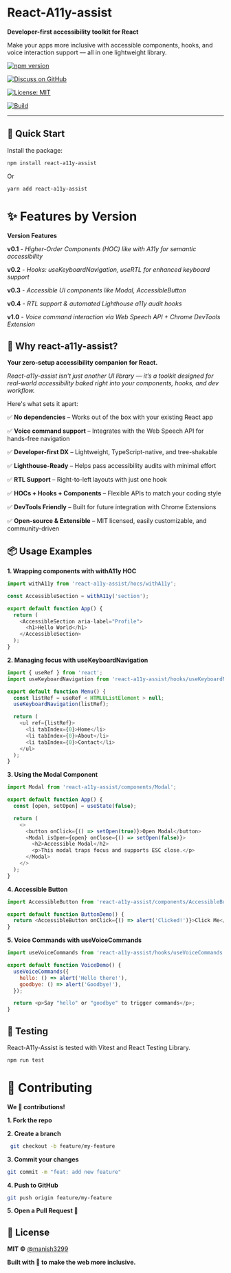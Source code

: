 # React-A11y-assist

**Developer-first accessibility toolkit for React**

Make your apps more inclusive with accessible components, hooks, and voice interaction support — all in one lightweight library.

[![npm version](https://img.shields.io/npm/v/react-a11y-assist.svg)](https://www.npmjs.com/package/react-a11y-assist)

[![Discuss on GitHub](https://img.shields.io/badge/Discuss-GitHub%20Discussions-blue?logo=github)](https://github.com/manish3299/React-A11y-Assist/discussions)

[![License: MIT](https://img.shields.io/badge/license-MIT-blue.svg)](LICENSE)

[![Build](https://img.shields.io/github/workflow/status/manish3299/react-a11y-assist/CI)](https://github.com/manish3299/react-a11y-assist/actions)

---

## 🚀 Quick Start

Install the package:

```bash
npm install react-a11y-assist
```

Or

```bash
yarn add react-a11y-assist


```

# ✨ Features by Version

**Version Features**

**v0.1** - _Higher-Order Components (HOC) like with A11y for semantic accessibility_

**v0.2** - _Hooks: useKeyboardNavigation, useRTL for enhanced keyboard support_

**v0.3** - _Accessible UI components like Modal, AccessibleButton_

**v0.4** - _RTL support & automated Lighthouse a11y audit hooks_

**v1.0** - _Voice command interaction via Web Speech API + Chrome DevTools Extension_

## 🌟 Why react-a11y-assist?

**Your zero-setup accessibility companion for React.**

_React-a11y-assist isn't just another UI library — it’s a toolkit designed for real-world accessibility baked right into your components, hooks, and dev workflow._

Here's what sets it apart:

✅ **No dependencies** – Works out of the box with your existing React app

✅ **Voice command support** – Integrates with the Web Speech API for hands-free navigation

✅ **Developer-first DX** – Lightweight, TypeScript-native, and tree-shakable

✅ **Lighthouse-Ready** – Helps pass accessibility audits with minimal effort

✅ **RTL Support** – Right-to-left layouts with just one hook

✅ **HOCs + Hooks + Components** – Flexible APIs to match your coding style

✅ **DevTools Friendly** – Built for future integration with Chrome Extensions

✅ **Open-source & Extensible** – MIT licensed, easily customizable, and community-driven

## 📦 Usage Examples

**1. Wrapping components with withA11y HOC**

```javascript
import withA11y from 'react-a11y-assist/hocs/withA11y';

const AccessibleSection = withA11y('section');

export default function App() {
  return (
    <AccessibleSection aria-label="Profile">
      <h1>Hello World</h1>
    </AccessibleSection>
  );
}
```

**2. Managing focus with useKeyboardNavigation**

```javascript
import { useRef } from 'react';
import useKeyboardNavigation from 'react-a11y-assist/hooks/useKeyboardNavigation';

export default function Menu() {
  const listRef = useRef < HTMLUListElement > null;
  useKeyboardNavigation(listRef);

  return (
    <ul ref={listRef}>
      <li tabIndex={0}>Home</li>
      <li tabIndex={0}>About</li>
      <li tabIndex={0}>Contact</li>
    </ul>
  );
}
```

**3. Using the Modal Component**

```javascript
import Modal from 'react-a11y-assist/components/Modal';

export default function App() {
  const [open, setOpen] = useState(false);

  return (
    <>
      <button onClick={() => setOpen(true)}>Open Modal</button>
      <Modal isOpen={open} onClose={() => setOpen(false)}>
        <h2>Accessible Modal</h2>
        <p>This modal traps focus and supports ESC close.</p>
      </Modal>
    </>
  );
}
```

**4. Accessible Button**

```javascript
import AccessibleButton from 'react-a11y-assist/components/AccessibleButton';

export default function ButtonDemo() {
  return <AccessibleButton onClick={() => alert('Clicked!')}>Click Me</AccessibleButton>;
}
```

**5. Voice Commands with useVoiceCommands**

```javascript
import useVoiceCommands from 'react-a11y-assist/hooks/useVoiceCommands';

export default function VoiceDemo() {
  useVoiceCommands({
    hello: () => alert('Hello there!'),
    goodbye: () => alert('Goodbye!'),
  });

  return <p>Say "hello" or "goodbye" to trigger commands</p>;
}
```

## 🧪 Testing

React-A11y-Assist is tested with Vitest and React Testing Library.

```bash
npm run test

```

# 🤝 Contributing

**We 💙 contributions!**

**1. Fork the repo**

**2. Create a branch**

```bash
 git checkout -b feature/my-feature

```

**3. Commit your changes**

```bash
git commit -m "feat: add new feature"
```

**4. Push to GitHub**

```bash
git push origin feature/my-feature
```

**5. Open a Pull Request 🚀**

## 📄 License

**MIT ©** [@manish3299](https://github.com/manish3299)

**Built with 💙 to make the web more inclusive.**
